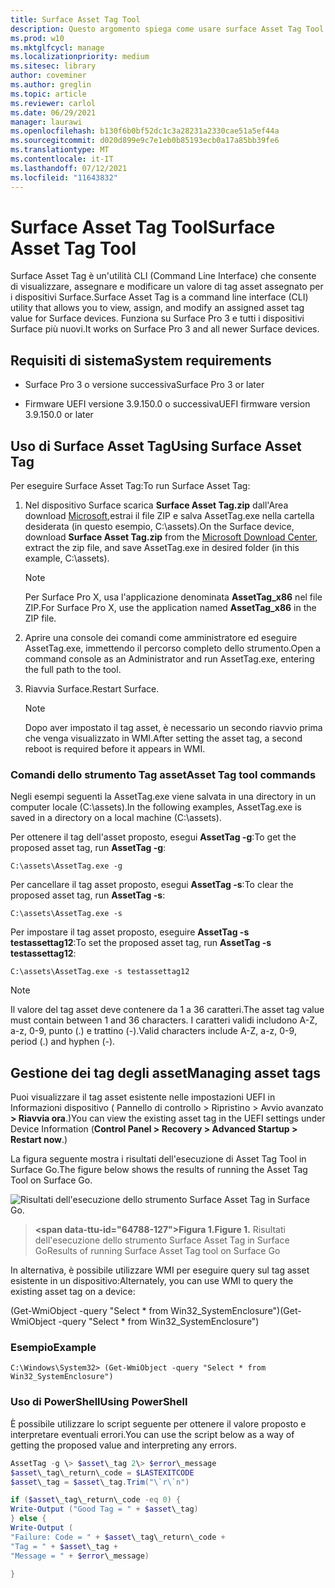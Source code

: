 ```yaml
---
title: Surface Asset Tag Tool
description: Questo argomento spiega come usare surface Asset Tag Tool.
ms.prod: w10
ms.mktglfcycl: manage
ms.localizationpriority: medium
ms.sitesec: library
author: coveminer
ms.author: greglin
ms.topic: article
ms.reviewer: carlol
ms.date: 06/29/2021
manager: laurawi
ms.openlocfilehash: b130f6b0bf52dc1c3a28231a2330cae51a5ef44a
ms.sourcegitcommit: d020d899e9c7e1eb0b85193ecb0a17a85bb39fe6
ms.translationtype: MT
ms.contentlocale: it-IT
ms.lasthandoff: 07/12/2021
ms.locfileid: "11643832"
---
```

# <a name="surface-asset-tag-tool"></a><span data-ttu-id="64788-103">Surface Asset Tag Tool</span><span class="sxs-lookup"><span data-stu-id="64788-103">Surface Asset Tag Tool</span></span>

<span data-ttu-id="64788-104">Surface Asset Tag è un'utilità CLI (Command Line Interface) che consente di visualizzare, assegnare e modificare un valore di tag asset assegnato per i dispositivi Surface.</span><span class="sxs-lookup"><span data-stu-id="64788-104">Surface Asset Tag is a command line interface (CLI) utility that allows you to view, assign, and modify an assigned asset tag value for Surface devices.</span></span> <span data-ttu-id="64788-105">Funziona su Surface Pro 3 e tutti i dispositivi Surface più nuovi.</span><span class="sxs-lookup"><span data-stu-id="64788-105">It works on Surface Pro 3 and all newer Surface devices.</span></span>

## <a name="system-requirements"></a><span data-ttu-id="64788-106">Requisiti di sistema</span><span class="sxs-lookup"><span data-stu-id="64788-106">System requirements</span></span>

- <span data-ttu-id="64788-107">Surface Pro 3 o versione successiva</span><span class="sxs-lookup"><span data-stu-id="64788-107">Surface Pro 3 or later</span></span>

- <span data-ttu-id="64788-108">Firmware UEFI versione 3.9.150.0 o successiva</span><span class="sxs-lookup"><span data-stu-id="64788-108">UEFI firmware version 3.9.150.0 or later</span></span>

## <a name="using-surface-asset-tag"></a><span data-ttu-id="64788-109">Uso di Surface Asset Tag</span><span class="sxs-lookup"><span data-stu-id="64788-109">Using Surface Asset Tag</span></span>

<span data-ttu-id="64788-110">Per eseguire Surface Asset Tag:</span><span class="sxs-lookup"><span data-stu-id="64788-110">To run Surface Asset Tag:</span></span>

1. <span data-ttu-id="64788-111">Nel dispositivo Surface scarica **Surface Asset Tag.zip** dall'Area download [Microsoft,](https://www.microsoft.com/download/details.aspx?id=46703)estrai il file ZIP e salva AssetTag.exe nella cartella desiderata (in questo esempio, C:\\assets).</span><span class="sxs-lookup"><span data-stu-id="64788-111">On the Surface device, download **Surface Asset Tag.zip** from the [Microsoft Download  Center](https://www.microsoft.com/download/details.aspx?id=46703),  extract the zip file, and save AssetTag.exe in desired folder (in  this example, C:\\assets).</span></span>

    > [!NOTE]
    > <span data-ttu-id="64788-112">Per Surface Pro X, usa l'applicazione denominata **AssetTag_x86** nel file ZIP.</span><span class="sxs-lookup"><span data-stu-id="64788-112">For Surface Pro X, use the application named **AssetTag_x86**  in the ZIP file.</span></span>

2. <span data-ttu-id="64788-113">Aprire una console dei comandi come amministratore ed eseguire AssetTag.exe, immettendo il percorso completo dello strumento.</span><span class="sxs-lookup"><span data-stu-id="64788-113">Open a command console as an Administrator and run AssetTag.exe, entering the full path to the tool.</span></span>

3. <span data-ttu-id="64788-114">Riavvia Surface.</span><span class="sxs-lookup"><span data-stu-id="64788-114">Restart Surface.</span></span>

    > [!NOTE]
    > <span data-ttu-id="64788-115">Dopo aver impostato il tag asset, è necessario un secondo riavvio prima che venga visualizzato in WMI.</span><span class="sxs-lookup"><span data-stu-id="64788-115">After setting the asset tag, a second reboot is required before it appears in WMI.</span></span>

### <a name="asset-tag-tool-commands"></a><span data-ttu-id="64788-116">Comandi dello strumento Tag asset</span><span class="sxs-lookup"><span data-stu-id="64788-116">Asset Tag tool commands</span></span>

<span data-ttu-id="64788-117">Negli esempi seguenti la AssetTag.exe viene salvata in una directory in un computer locale (C:\assets).</span><span class="sxs-lookup"><span data-stu-id="64788-117">In the following examples, AssetTag.exe is saved in a directory on a local machine (C:\assets).</span></span>

<span data-ttu-id="64788-118">Per ottenere il tag dell'asset proposto, esegui **AssetTag -g**:</span><span class="sxs-lookup"><span data-stu-id="64788-118">To get the proposed asset tag, run **AssetTag -g**:</span></span>

```console
C:\assets\AssetTag.exe -g
```

<span data-ttu-id="64788-119">Per cancellare il tag asset proposto, esegui **AssetTag -s**:</span><span class="sxs-lookup"><span data-stu-id="64788-119">To clear the proposed asset tag, run **AssetTag -s**:</span></span>

```console
C:\assets\AssetTag.exe -s
```

<span data-ttu-id="64788-120">Per impostare il tag asset proposto, eseguire **AssetTag -s testassettag12**:</span><span class="sxs-lookup"><span data-stu-id="64788-120">To set the proposed asset tag, run **AssetTag -s testassettag12**:</span></span>

```
C:\assets\AssetTag.exe -s testassettag12
```

>[!NOTE]
><span data-ttu-id="64788-121">Il valore del tag asset deve contenere da 1 a 36 caratteri.</span><span class="sxs-lookup"><span data-stu-id="64788-121">The asset tag value must contain between 1 and 36 characters.</span></span> <span data-ttu-id="64788-122">I caratteri validi includono A-Z, a-z, 0-9, punto (.) e trattino (-).</span><span class="sxs-lookup"><span data-stu-id="64788-122">Valid characters include A-Z, a-z, 0-9, period (.) and hyphen (-).</span></span>

## <a name="managing-asset-tags"></a><span data-ttu-id="64788-123">Gestione dei tag degli asset</span><span class="sxs-lookup"><span data-stu-id="64788-123">Managing asset tags</span></span>

<span data-ttu-id="64788-124">Puoi visualizzare il tag asset esistente nelle impostazioni UEFI in Informazioni dispositivo ( Pannello di controllo > Ripristino > Avvio avanzato **> Riavvia ora**.)</span><span class="sxs-lookup"><span data-stu-id="64788-124">You can view the existing asset tag in the UEFI settings under Device Information (**Control Panel > Recovery > Advanced Startup > Restart now**.)</span></span>

<span data-ttu-id="64788-125">La figura seguente mostra i risultati dell'esecuzione di Asset Tag Tool in Surface Go.</span><span class="sxs-lookup"><span data-stu-id="64788-125">The figure below shows the results of running the Asset Tag Tool on Surface Go.</span></span>

![Risultati dell'esecuzione dello strumento Surface Asset Tag in Surface Go.](images/assettag-fig1.png)

> **<span data-ttu-id="64788-127&quot;>Figura 1.</span><span class=&quot;sxs-lookup&quot;><span data-stu-id=&quot;64788-127&quot;>Figure 1.</span></span>** <span data-ttu-id=&quot;64788-128&quot;>Risultati dell'esecuzione dello strumento Surface Asset Tag in Surface Go</span><span class=&quot;sxs-lookup&quot;><span data-stu-id=&quot;64788-128&quot;>Results of running Surface Asset Tag tool on Surface Go</span></span>

<span data-ttu-id=&quot;64788-129&quot;>In alternativa, è possibile utilizzare WMI per eseguire query sul tag asset esistente in un dispositivo:</span><span class=&quot;sxs-lookup&quot;><span data-stu-id=&quot;64788-129&quot;>Alternately, you can use WMI to query the existing asset tag on a device:</span></span>

<span data-ttu-id=&quot;64788-130&quot;>(Get-WmiObject -query &quot;Select \* from Win32_SystemEnclosure")</span><span class="sxs-lookup"><span data-stu-id="64788-130">(Get-WmiObject -query "Select \* from Win32_SystemEnclosure")</span></span>

### <a name="example"></a><span data-ttu-id="64788-131">Esempio</span><span class="sxs-lookup"><span data-stu-id="64788-131">Example</span></span>

```console
C:\Windows\System32> (Get-WmiObject -query "Select * from Win32_SystemEnclosure")
```
  
### <a name="using-powershell"></a><span data-ttu-id="64788-132">Uso di PowerShell</span><span class="sxs-lookup"><span data-stu-id="64788-132">Using PowerShell</span></span>

<span data-ttu-id="64788-133">È possibile utilizzare lo script seguente per ottenere il valore proposto e interpretare eventuali errori.</span><span class="sxs-lookup"><span data-stu-id="64788-133">You can use the script below as a way of getting the proposed value and interpreting any errors.</span></span>

```powershell
AssetTag -g \> $asset\_tag 2\> $error\_message  
$asset\_tag\_return\_code = $LASTEXITCODE  
$asset\_tag = $asset\_tag.Trim("\`r\`n")

if ($asset\_tag\_return\_code -eq 0) {  
Write-Output ("Good Tag = " + $asset\_tag)  
} else {  
Write-Output (  
"Failure: Code = " + $asset\_tag\_return\_code +  
"Tag = " + $asset\_tag +  
"Message = " + $error\_message)

}
```
